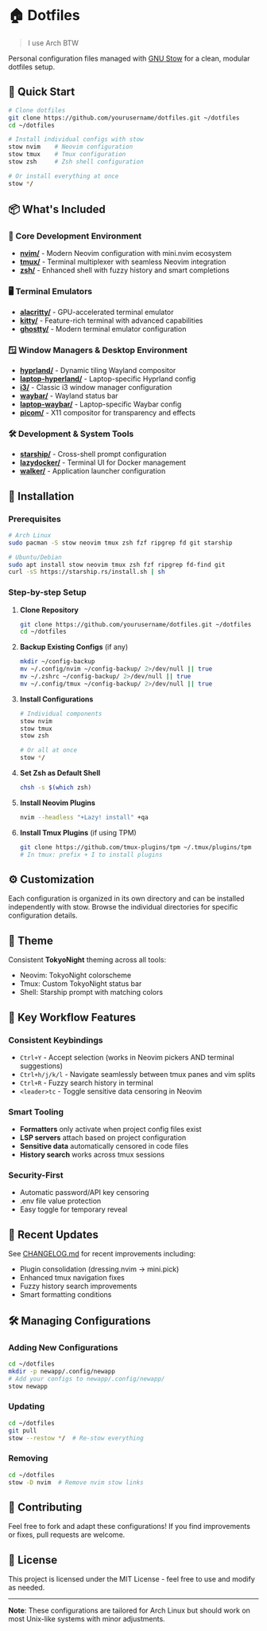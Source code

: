 # 🏠 Dotfiles

> I use Arch BTW

Personal configuration files managed with [GNU Stow](https://www.gnu.org/software/stow/) for a clean, modular dotfiles setup.

## 🚀 Quick Start

```bash
# Clone dotfiles
git clone https://github.com/yourusername/dotfiles.git ~/dotfiles
cd ~/dotfiles

# Install individual configs with stow
stow nvim    # Neovim configuration
stow tmux    # Tmux configuration  
stow zsh     # Zsh shell configuration

# Or install everything at once
stow */
```

## 📦 What's Included

### 🚀 Core Development Environment
- **[nvim/](nvim/)** - Modern Neovim configuration with mini.nvim ecosystem
- **[tmux/](tmux/)** - Terminal multiplexer with seamless Neovim integration  
- **[zsh/](zsh/)** - Enhanced shell with fuzzy history and smart completions

### 🖥️ Terminal Emulators
- **[alacritty/](alacritty/)** - GPU-accelerated terminal emulator
- **[kitty/](kitty/)** - Feature-rich terminal with advanced capabilities
- **[ghostty/](ghostty/)** - Modern terminal emulator configuration

### 🪟 Window Managers & Desktop Environment  
- **[hyprland/](hyprland/)** - Dynamic tiling Wayland compositor
- **[laptop-hyperland/](laptop-hyperland/)** - Laptop-specific Hyprland config
- **[i3/](i3/)** - Classic i3 window manager configuration
- **[waybar/](waybar/)** - Wayland status bar 
- **[laptop-waybar/](laptop-waybar/)** - Laptop-specific Waybar config
- **[picom/](picom/)** - X11 compositor for transparency and effects

### 🛠️ Development & System Tools
- **[starship/](starship/)** - Cross-shell prompt configuration
- **[lazydocker/](lazydocker/)** - Terminal UI for Docker management
- **[walker/](walker/)** - Application launcher configuration

## 🔧 Installation

### Prerequisites
```bash
# Arch Linux
sudo pacman -S stow neovim tmux zsh fzf ripgrep fd git starship

# Ubuntu/Debian  
sudo apt install stow neovim tmux zsh fzf ripgrep fd-find git
curl -sS https://starship.rs/install.sh | sh
```

### Step-by-step Setup

1. **Clone Repository**
   ```bash
   git clone https://github.com/yourusername/dotfiles.git ~/dotfiles
   cd ~/dotfiles
   ```

2. **Backup Existing Configs** (if any)
   ```bash
   mkdir ~/config-backup
   mv ~/.config/nvim ~/config-backup/ 2>/dev/null || true
   mv ~/.zshrc ~/config-backup/ 2>/dev/null || true
   mv ~/.config/tmux ~/config-backup/ 2>/dev/null || true
   ```

3. **Install Configurations**
   ```bash
   # Individual components
   stow nvim
   stow tmux  
   stow zsh
   
   # Or all at once
   stow */
   ```

4. **Set Zsh as Default Shell**
   ```bash
   chsh -s $(which zsh)
   ```

5. **Install Neovim Plugins**
   ```bash
   nvim --headless "+Lazy! install" +qa
   ```

6. **Install Tmux Plugins** (if using TPM)
   ```bash
   git clone https://github.com/tmux-plugins/tpm ~/.tmux/plugins/tpm
   # In tmux: prefix + I to install plugins
   ```

## ⚙️ Customization

Each configuration is organized in its own directory and can be installed independently with stow. Browse the individual directories for specific configuration details.

## 🎨 Theme

Consistent **TokyoNight** theming across all tools:
- Neovim: TokyoNight colorscheme
- Tmux: Custom TokyoNight status bar
- Shell: Starship prompt with matching colors

## 🔑 Key Workflow Features

### Consistent Keybindings
- `Ctrl+Y` - Accept selection (works in Neovim pickers AND terminal suggestions)
- `Ctrl+h/j/k/l` - Navigate seamlessly between tmux panes and vim splits
- `Ctrl+R` - Fuzzy search history in terminal
- `<leader>tc` - Toggle sensitive data censoring in Neovim

### Smart Tooling
- **Formatters** only activate when project config files exist
- **LSP servers** attach based on project configuration
- **Sensitive data** automatically censored in code files
- **History search** works across tmux sessions

### Security-First
- Automatic password/API key censoring
- .env file value protection
- Easy toggle for temporary reveal

## 📝 Recent Updates

See [CHANGELOG.md](CHANGELOG.md) for recent improvements including:
- Plugin consolidation (dressing.nvim → mini.pick)
- Enhanced tmux navigation fixes
- Fuzzy history search improvements
- Smart formatting conditions

## 🛠️ Managing Configurations

### Adding New Configurations
```bash
cd ~/dotfiles
mkdir -p newapp/.config/newapp
# Add your configs to newapp/.config/newapp/
stow newapp
```

### Updating
```bash
cd ~/dotfiles
git pull
stow --restow */  # Re-stow everything
```

### Removing
```bash
cd ~/dotfiles  
stow -D nvim  # Remove nvim stow links
```

## 🤝 Contributing

Feel free to fork and adapt these configurations! If you find improvements or fixes, pull requests are welcome.

## 📜 License

This project is licensed under the MIT License - feel free to use and modify as needed.

---

**Note**: These configurations are tailored for Arch Linux but should work on most Unix-like systems with minor adjustments.
